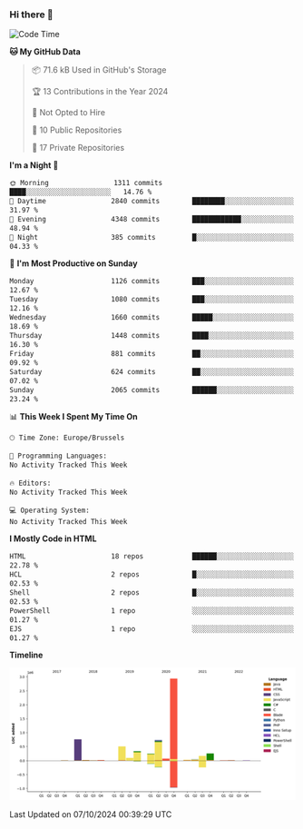 ### Hi there 👋

<!--START_SECTION:waka-->
![Code Time](http://img.shields.io/badge/Code%20Time-1%2C222%20hrs%2056%20mins-blue)

**🐱 My GitHub Data** 

> 📦 71.6 kB Used in GitHub's Storage 
 > 
> 🏆 13 Contributions in the Year 2024
 > 
> 🚫 Not Opted to Hire
 > 
> 📜 10 Public Repositories 
 > 
> 🔑 17 Private Repositories 
 > 
**I'm a Night 🦉** 

```text
🌞 Morning                1311 commits        ████░░░░░░░░░░░░░░░░░░░░░   14.76 % 
🌆 Daytime                2840 commits        ████████░░░░░░░░░░░░░░░░░   31.97 % 
🌃 Evening                4348 commits        ████████████░░░░░░░░░░░░░   48.94 % 
🌙 Night                  385 commits         █░░░░░░░░░░░░░░░░░░░░░░░░   04.33 % 
```
📅 **I'm Most Productive on Sunday** 

```text
Monday                   1126 commits        ███░░░░░░░░░░░░░░░░░░░░░░   12.67 % 
Tuesday                  1080 commits        ███░░░░░░░░░░░░░░░░░░░░░░   12.16 % 
Wednesday                1660 commits        █████░░░░░░░░░░░░░░░░░░░░   18.69 % 
Thursday                 1448 commits        ████░░░░░░░░░░░░░░░░░░░░░   16.30 % 
Friday                   881 commits         ██░░░░░░░░░░░░░░░░░░░░░░░   09.92 % 
Saturday                 624 commits         ██░░░░░░░░░░░░░░░░░░░░░░░   07.02 % 
Sunday                   2065 commits        ██████░░░░░░░░░░░░░░░░░░░   23.24 % 
```


📊 **This Week I Spent My Time On** 

```text
🕑︎ Time Zone: Europe/Brussels

💬 Programming Languages: 
No Activity Tracked This Week

🔥 Editors: 
No Activity Tracked This Week

💻 Operating System: 
No Activity Tracked This Week
```

**I Mostly Code in HTML** 

```text
HTML                     18 repos            ██████░░░░░░░░░░░░░░░░░░░   22.78 % 
HCL                      2 repos             █░░░░░░░░░░░░░░░░░░░░░░░░   02.53 % 
Shell                    2 repos             █░░░░░░░░░░░░░░░░░░░░░░░░   02.53 % 
PowerShell               1 repo              ░░░░░░░░░░░░░░░░░░░░░░░░░   01.27 % 
EJS                      1 repo              ░░░░░░░░░░░░░░░░░░░░░░░░░   01.27 % 
```



**Timeline**

![Lines of Code chart](https://raw.githubusercontent.com/guillaumedeplancke/guillaumedeplancke/main/assets/bar_graph.png)


 Last Updated on 07/10/2024 00:39:29 UTC
<!--END_SECTION:waka-->
